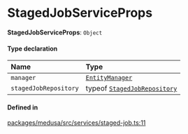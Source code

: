 # StagedJobServiceProps

 **StagedJobServiceProps**: `Object`

#### Type declaration

| Name | Type |
| :------ | :------ |
| `manager` | [`EntityManager`](../classes/EntityManager.md) |
| `stagedJobRepository` | typeof [`StagedJobRepository`](../index.md#stagedjobrepository) |

#### Defined in

[packages/medusa/src/services/staged-job.ts:11](https://github.com/medusajs/medusa/blob/3d9f5ae63/packages/medusa/src/services/staged-job.ts#L11)
